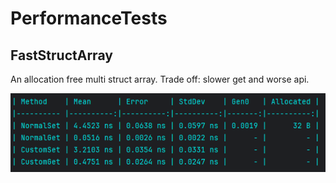 # PerformanceTests

## FastStructArray
An allocation free multi struct array.
Trade off: slower get and worse api.

![img.png](img.png)
